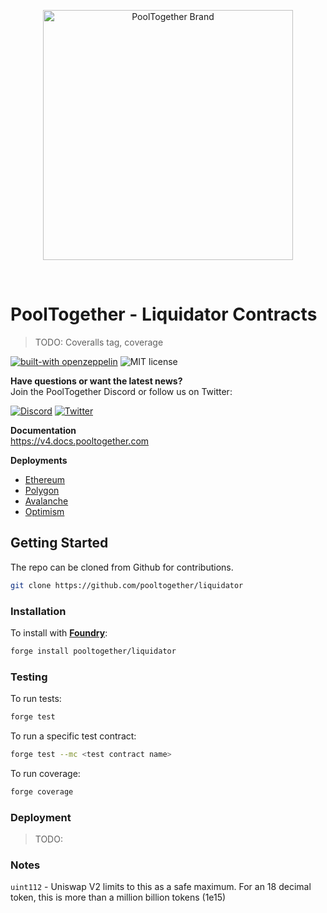 <p align="center">
  <a href="https://github.com/pooltogether/pooltogether--brand-assets">
    <img src="https://github.com/pooltogether/pooltogether--brand-assets/blob/977e03604c49c63314450b5d432fe57d34747c66/logo/pooltogether-logo--purple-gradient.png?raw=true" alt="PoolTogether Brand" style="max-width:100%;" width="400">
  </a>
</p>

<br />

# PoolTogether - Liquidator Contracts

> TODO: Coveralls tag, coverage

[![built-with openzeppelin](https://img.shields.io/badge/built%20with-OpenZeppelin-3677FF)](https://docs.openzeppelin.com/)
![MIT license](https://img.shields.io/badge/license-MIT-blue)

<strong>Have questions or want the latest news?</strong>
<br/>Join the PoolTogether Discord or follow us on Twitter:

[![Discord](https://badgen.net/badge/icon/discord?icon=discord&label)](https://pooltogether.com/discord)
[![Twitter](https://badgen.net/badge/icon/twitter?icon=twitter&label)](https://twitter.com/PoolTogether_)

**Documentation**<br>
https://v4.docs.pooltogether.com

**Deployments**<br>

- [Ethereum](https://v4.docs.pooltogether.com/protocol/deployments/mainnet#mainnet)
- [Polygon](https://v4.docs.pooltogether.com/protocol/deployments/mainnet#polygon)
- [Avalanche](https://v4.docs.pooltogether.com/protocol/deployments/mainnet#avalanche)
- [Optimism](https://v4.docs.pooltogether.com/protocol/deployments/mainnet/#optimism)

## Getting Started

The repo can be cloned from Github for contributions.

```sh
git clone https://github.com/pooltogether/liquidator
```

### Installation

To install with [**Foundry**](https://github.com/gakonst/foundry):

```sh
forge install pooltogether/liquidator
```

### Testing

To run tests:

```sh
forge test
```

To run a specific test contract:

```sh
forge test --mc <test contract name>
```

To run coverage:

```sh
forge coverage
```

### Deployment

> TODO:

### Notes

`uint112` - Uniswap V2 limits to this as a safe maximum. For an 18 decimal token, this is more than a million billion tokens (1e15)
